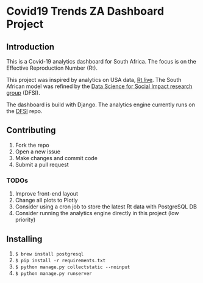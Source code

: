 # Covid19 Trends ZA Dashboard Project

## Introduction

This is a Covid-19 analytics dashboard for South Africa. The focus is on the Effective Reproduction Number (Rt).

This project was inspired by analytics on USA data, [Rt.live](https://rt.live). The South African model was refined by the [Data Science for Social Impact research group](https://github.com/dsfsi/covid19za/blob/master/notebooks/Realtime%20R0.ipynb) (DFSI).

The dashboard is build with Django. The analytics engine currently runs on the [DFSI](https://github.com/dsfsi/covid19za) repo.

## Contributing

1. Fork the repo
1. Open a new issue
1. Make changes and commit code
1. Submit a pull request

### TODOs

1. Improve front-end layout
1. Change all plots to Plotly
1. Consider using a cron job to store the latest Rt data with PostgreSQL DB
1. Consider running the analytics engine directly in this project (low priority)

## Installing

1. `$ brew install postgresql`
1. `$ pip install -r requirements.txt`
1. `$ python manage.py collectstatic --noinput `
1. `$ python manage.py runserver`
